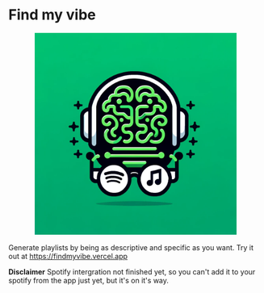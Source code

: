 # Find my vibe

<p align="center">
  <img src="public/bigbrainspotify.png" width="400px" height="400px" alt="" />
</p>

Generate playlists by being as descriptive and specific as you want. Try it out at https://findmyvibe.vercel.app

**Disclaimer** Spotify intergration not finished yet, so you can't add it to your spotify from the app just yet, but it's on it's way.
